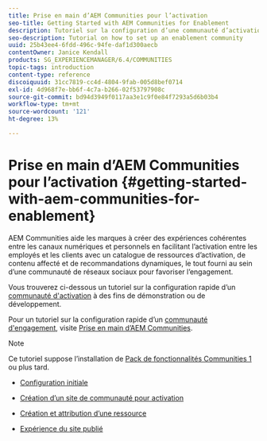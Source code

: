 ```yaml
---
title: Prise en main d’AEM Communities pour l’activation
seo-title: Getting Started with AEM Communities for Enablement
description: Tutoriel sur la configuration d’une communauté d’activation
seo-description: Tutorial on how to set up an enablement community
uuid: 25b43ee4-6fdd-496c-94fe-daf1d300aecb
contentOwner: Janice Kendall
products: SG_EXPERIENCEMANAGER/6.4/COMMUNITIES
topic-tags: introduction
content-type: reference
discoiquuid: 31cc7819-cc4d-4804-9fab-005d8bef0714
exl-id: 4d968f7e-bb6f-4c7a-b266-02f53797908c
source-git-commit: bd94d3949f0117aa3e1c9f0e84f7293a5d6b03b4
workflow-type: tm+mt
source-wordcount: '121'
ht-degree: 13%

---
```


# Prise en main d’AEM Communities pour l’activation  {#getting-started-with-aem-communities-for-enablement}

AEM Communities aide les marques à créer des expériences cohérentes entre les canaux numériques et personnels en facilitant l’activation entre les employés et les clients avec un catalogue de ressources d’activation, de contenu affecté et de recommandations dynamiques, le tout fourni au sein d’une communauté de réseaux sociaux pour favoriser l’engagement.

Vous trouverez ci-dessous un tutoriel sur la configuration rapide d’un [communauté d&#39;activation](overview.md#enablement-community) à des fins de démonstration ou de développement.

Pour un tutoriel sur la configuration rapide d’un [communauté d&#39;engagement](overview.md#engagement-community), visite [Prise en main d’AEM Communities](getting-started.md).

>[!NOTE]
>
>Ce tutoriel suppose l’installation de [Pack de fonctionnalités Communities 1](deploy-communities.md#latestfeaturepack) ou plus tard.

* [Configuration initiale](enablement-setup.md)

* [Création d’un site de communauté pour activation](enablement-create-site.md)

* [Création et attribution d’une ressource](resource.md)

* [Expérience du site publié](enablement-published-site.md)
